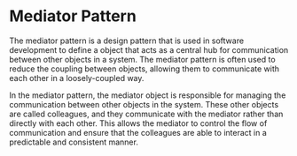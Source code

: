# Mediator Pattern

The mediator pattern is a design pattern that is used in software development to define a object that acts as a central hub for communication between other objects in a system. The mediator pattern is often used to reduce the coupling between objects, allowing them to communicate with each other in a loosely-coupled way.

In the mediator pattern, the mediator object is responsible for managing the communication between other objects in the system. These other objects are called colleagues, and they communicate with the mediator rather than directly with each other. This allows the mediator to control the flow of communication and ensure that the colleagues are able to interact in a predictable and consistent manner.
